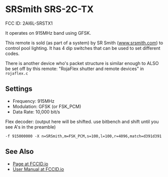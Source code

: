 # SRSmith SRS-2C-TX

FCC ID: 2AI6L-SRSTX1

It operates on 915MHz band using GFSK.

This remote is sold (as part of a system) by SR Smith (www.srsmith.com) to control pool lighting. It has 4 dip switches that can be used to set different codes.

There is another device who's packet structure is similar enough to ALSO be set off by this remote: "RojaFlex shutter and remote devices" in `rojaflex.c`

## Settings
- Frequency: 915MHz
- Modulation: GFSK (or FSK_PCM)
- Data Rate: 10,000 bit/s

Flex decoder: (output here will be shifted. use bitbench and shift until you see A's in the preamble)
 
`-f 915000000 -X n=SRSmith,m=FSK_PCM,s=100,l=100,r=4096,match=d391d391`

## See Also
- [Page at FCCID.io](https://fccid.io/2AI6L-SRSTX1)
- [User Manual at FCCID.io](https://fccid.io/2AI6L-SRSTX1/Users-Manual/User-Manual-3110033)
